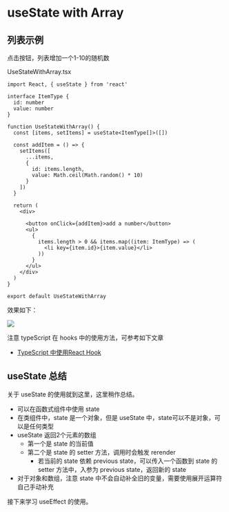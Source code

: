 # useState with Array

## 列表示例

点击按钮，列表增加一个1-10的随机数

UseStateWithArray.tsx

``` tsx
import React, { useState } from 'react'

interface ItemType {
  id: number
  value: number
}

function UseStateWithArray() {
  const [items, setItems] = useState<ItemType[]>([])

  const addItem = () => {
    setItems([
      ...items,
      {
        id: items.length,
        value: Math.ceil(Math.random() * 10)
      }
    ])
  }

  return (
    <div>

      <button onClick={addItem}>add a number</button>
      <ul>
        {
          items.length > 0 && items.map((item: ItemType) => (
            <li key={item.id}>{item.value}</li>
          ))
        }
      </ul>
    </div>
  )
}

export default UseStateWithArray
```

效果如下：

![](https://gw.alicdn.com/tfs/TB1vcE7vXY7gK0jSZKzXXaikpXa-418-215.gif)

注意 typeScript 在 hooks 中的使用方法，可参考如下文章

- [TypeScript 中使用React Hook](https://juejin.im/post/5ce0134b5188256a220235eb)

## useState 总结

关于 useState 的使用就到这里，这里稍作总结。

- 可以在函数式组件中使用 state
- 在类组件中，state 是一个对象，但是 useState 中，state可以不是对象，可以是任何类型
- useState 返回2个元素的数组
  - 第一个是 state 的当前值
  - 第二个是 state 的 setter 方法，调用时会触发 rerender
    - 若当前的 state 依赖 previous state，可以传入一个函数到 state 的 setter 方法中，入参为 previous state，返回新的 state
- 对于对象和数组，注意 state 中不会自动补全旧的变量，需要使用展开运算符自己手动补充

接下来学习 useEffect 的使用。

